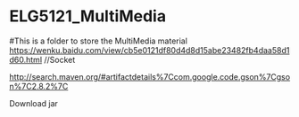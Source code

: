 # ELG5121_MultiMedia
#This is a folder to store the MultiMedia material
https://wenku.baidu.com/view/cb5e0121df80d4d8d15abe23482fb4daa58d1d60.html //Socket 


http://search.maven.org/#artifactdetails%7Ccom.google.code.gson%7Cgson%7C2.8.2%7C

Download jar 
